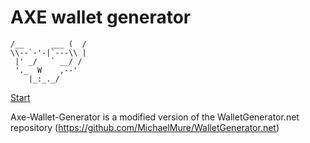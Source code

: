 # AXE wallet generator
```
/__      ___ (  /     
\\--`-'-|`---\\ | 
 |' _/   ` __/ /
 '._  W    ,--'      
    |_:_._/
```

[Start](https://axerunners.github.io/axe-wallet-generator)

Axe-Wallet-Generator is a modified version of the WalletGenerator.net repository (https://github.com/MichaelMure/WalletGenerator.net)

